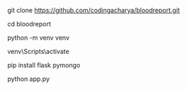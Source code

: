 git clone https://github.com/codingacharya/bloodreport.git

cd bloodreport

python -m venv venv

venv\Scripts\activate  

pip install flask pymongo

python app.py
